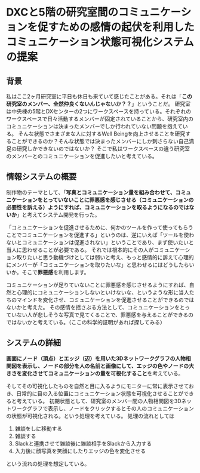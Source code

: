 # DXCと5階の研究室間のコミュニケーションを促すための感情の起伏を利用したコミュニケーション状態可視化システムの提案
## 背景
私はここ2ヶ月研究室に平日も休日も来ていて感じたことがある。それは「**この研究室のメンバー、全然仲良くないんじゃないか？？**」ということだ。
研究室は中央棟の5階とDXセンターの2つにワークスペースを持っている。それぞれのワークスペースで日々活動するメンバーが固定されていることから、研究室内のコミュニケーションは決まったメンバーでしか行われていない問題を抱えている。
そんな状態でさまざまな人に対するWell Beingを向上させることを研究することができるのか？そんな状態では決まったメンバーにしか刺さらない自己満足の研究しかできないのではないか？
そこで私はワークスペースの違う研究室のメンバーとのコミュニケーションを促進したいと考えている。

## 情報システムの概要
制作物のテーマとして、「**写真とコミュニケーション量を組み合わせて、コミュニケーションをとっていないことに罪悪感を感じさせる（コミュニケーションの必要性を訴える）ようにすれば、コミュニケーションを取るようになるのではないか**」と考えてシステム開発を行った。

「コミュニケーションを促進させるために、何かのツールを作って使ってもらうことでコミュニケーションを促進する」というのは、逆にいえば「ツールを使わないとコミュニケーションは促進されない」ということであり、まず使いたいと当人に思わせることが必要である。
それでは根本的にその人がコミュニケーション取りたいと思う動機づけとしては弱いと考え、もっと感情的に訴えて心理的にメンバーが「コミュニケーションを取りたいな」と思わせるにはどうしたらいいか。そこで**罪悪感**を利用します。

コミュニケーションが足りていないことに罪悪感を感じさせるようにすれば、自然と心理的にコミュニケーションしないといけないな、というような形に当人たちのマインドを変化させ、コミュニケーションを促進させることができるのではないかと考えた。
その感情を揺さぶる方法として、コミュニケーションをとっていない人が悲しそうな写真で見てくることで、罪悪感を与えることができるのではないかと考えている。（ここの科学的証明があれば探してみる）

## システムの詳細
**画面にノード（頂点）とエッジ（辺）を用いた3Dネットワークグラフの人物相関図を表示し、ノードの部分を人の名前と画像にして、エッジの色やノードの大きさを変化させてコミュニケーションの量を可視化すること**を考えている。

そしてその可視化したものを自然と目に入るようにモニターに常に表示させておき、日常的に目の入る位置にコミュニケーション状態を可視化させることができると考えている。
初期状態として、研究室のメンバー間の人物相関図を3Dネットワークグラフで表示し、ノードをクリックするとその人のコミュニケーションの状態が可視化される。という処理を考えている。
処理の流れとしては

1. 雑談をしに移動する
2. 雑談する
3. Slackと連携させて雑談後に雑談相手をSlackから入力する
4. 入力後に顔写真を笑顔にしたりエッジの色を変化させる

という流れの処理を想定している。